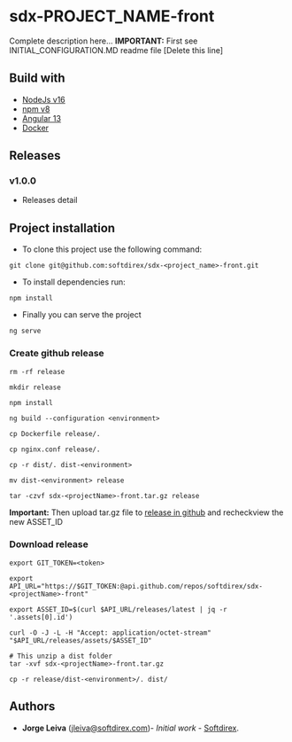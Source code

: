 # sdx-PROJECT_NAME-front

Complete description here...
**IMPORTANT:** First see INITIAL_CONFIGURATION.MD readme file [Delete this line]

## Build with

* [NodeJs v16](https://nodejs.org/en/)
* [npm v8](https://docs.npmjs.com/downloading-and-installing-node-js-and-npm)
* [Angular 13](https://github.com/angular/angular-cli) 
* [Docker](https://www.docker.com/)

## Releases

### v1.0.0
* Releases detail

## Project installation

* To clone this project use the following command:

```
git clone git@github.com:softdirex/sdx-<project_name>-front.git
```

* To install dependencies run:

```
npm install
```

* Finally you can serve the project

```
ng serve
```

### Create github release

```
rm -rf release

mkdir release

npm install

ng build --configuration <environment>

cp Dockerfile release/.

cp nginx.conf release/.

cp -r dist/. dist-<environment>

mv dist-<environment> release

tar -czvf sdx-<projectName>-front.tar.gz release
```

**Important:** Then upload tar.gz file to [release in github](https://docs.github.com/en/repositories/releasing-projects-on-github/managing-releases-in-a-repository) and recheckview the new ASSET_ID

### Download release

```
export GIT_TOKEN=<token>

export API_URL="https://$GIT_TOKEN:@api.github.com/repos/softdirex/sdx-<projectName>-front"

export ASSET_ID=$(curl $API_URL/releases/latest | jq -r '.assets[0].id')

curl -O -J -L -H "Accept: application/octet-stream" "$API_URL/releases/assets/$ASSET_ID"

# This unzip a dist folder
tar -xvf sdx-<projectName>-front.tar.gz

cp -r release/dist-<environment>/. dist/
```


## Authors

* **Jorge Leiva** (jleiva@softdirex.com)- *Initial work* - [Softdirex](https://www.softdirex.com/).

